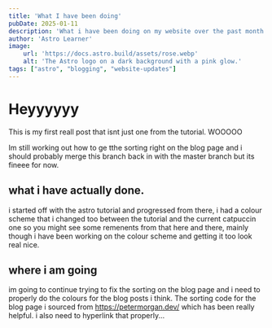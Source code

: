 ```yaml
---
title: 'What I have been doing'
pubDate: 2025-01-11
description: 'What i have been doing on my website over the past month or two.'
author: 'Astro Learner'
image:
    url: 'https://docs.astro.build/assets/rose.webp'
    alt: 'The Astro logo on a dark background with a pink glow.'
tags: ["astro", "blogging", "website-updates"]
---
```

# Heyyyyyy
This is my first reall post that isnt just one from the tutorial. WOOOOO

Im still working out how to ge tthe sorting right on the blog page and i should probably merge this branch back in with the master branch but its fineee for now.

## what i have actually done.
i started off with the astro tutorial and progressed from there, i had a colour scheme that i changed too between the tutorial and the current catpuccin one so you might see some remenents from that here and there, mainly though i have been working on the colour scheme and getting it too look real nice. 
## where i am going
im going to continue trying to fix the sorting on the blog page and i need to properly do the colours for the blog posts i think. The sorting code for the blog page i sourced from https://petermorgan.dev/ which has been really helpful. i also need to hyperlink that properly...